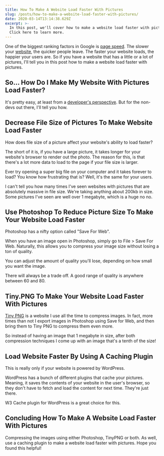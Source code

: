 ```yaml
---
title: How To Make A Website Load Faster With Pictures
slug: /posts/how-to-make-a-website-load-faster-with-pictures/
date: 2020-03-14T13:14:38.629Z
excerpt: >-
  In this post, we'll cover how to make a website load faster with pictures.
  Click here to learn more.
---
```

One of the biggest ranking factors in Google is [page speed](https://cognitiveseo.com/blog/22865/page-speed-seo/). The slower your [website](https://infused.agency), the quicker people leave. The faster your website loads, the happier your users are. So if you have a website that has a little or a lot of pictures, I'll tell you in this post how to make a website load faster with pictures.

## So... How Do I Make My Website With Pictures Load Faster?

It's pretty easy, at least from a [developer's perspective](https://infused.agency/websites). But for the non-devs out there, I'll tell you how.

## Decrease File Size of Pictures To Make Website Load Faster

How does file size of a picture affect your website's ability to load faster?

The short of it is, if you have a large picture, it takes longer for your website's browser to render out the photo. The reason for this, is that there's a lot more data to load to the page if your file size is larger. 

Ever try opening a super big file on your computer and it takes forever to load? You know how frustrating that is? Well, it's the same for your users.

I can't tell you how many times I've seen websites with pictures that are absolutely massive in file size. We're taking anything about 200kb in size. Some pictures I've seen are well over 1 megabyte, which is a huge no no. 

## Use Photoshop To Reduce Picture Size To Make Your Website Load Faster

Photoshop has a nifty option called "Save For Web".

When you have an image open in Photoshop, simply go to File > Save For Web. Naturally, this allows you to compress your image size without losing a ton of quality.

You can adjust the amount of quality you'll lose, depending on how small you want the image.

There will always be a trade off. A good range of quality is anywhere between 60 and 80.

## Tiny.PNG To Make Your Website Load Faster With Pictures

[Tiny PNG](https://tinypng.com/) is a website I use all the time to compress images. In fact, more times than not I export images in Photoshop using Save for Web, and then bring them to Tiny PNG to compress them even more.

So instead of having an image that 1 megabyte in size, after both compression techniques I come up with an image that's a tenth of the size!

## Load Website Faster By Using A Caching Plugin

This is really only if your website is powered by WordPress.

WordPress has a bunch of different plugins that cache your pictures. Meaning, it saves the contents of your website in the user's browser, so they don't have to fetch and load the content for next time. They're just there.

W3 Cache plugin for WordPress is a great choice for this.

## Concluding How To Make A Website Load Faster With Pictures

Compressing the images using either Photoshop, TinyPNG or both. As well, use a caching plugin to make a website load faster with pictures. Hope you found this helpful!

